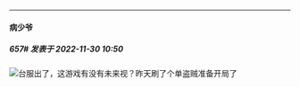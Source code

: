

*****

####  病少爷  
##### 657#       发表于 2022-11-30 10:50

<img src="https://static.saraba1st.com/image/smiley/face2017/072.png" referrerpolicy="no-referrer">台服出了，这游戏有没有未来视？昨天刷了个单盗贼准备开局了

